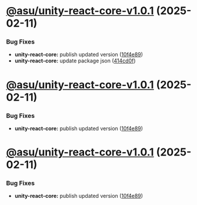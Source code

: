 # [@asu/unity-react-core-v1.0.1](https://github.com/ASU/asu-unity-stack/compare/@asu/unity-react-core-v1.0.0...@asu/unity-react-core-v1.0.1) (2025-02-11)


### Bug Fixes

* **unity-react-core:** publish updated version ([10f4e89](https://github.com/ASU/asu-unity-stack/commit/10f4e898663a2746f750fffedd478e77ce21b36e))
* **unity-react-core:** update package json ([414cd0f](https://github.com/ASU/asu-unity-stack/commit/414cd0f6bf60a07275b80088e3475c96fb1bcc7c))

# [@asu/unity-react-core-v1.0.1](https://github.com/ASU/asu-unity-stack/compare/@asu/unity-react-core-v1.0.0...@asu/unity-react-core-v1.0.1) (2025-02-11)


### Bug Fixes

* **unity-react-core:** publish updated version ([10f4e89](https://github.com/ASU/asu-unity-stack/commit/10f4e898663a2746f750fffedd478e77ce21b36e))

# [@asu/unity-react-core-v1.0.1](https://github.com/ASU/asu-unity-stack/compare/@asu/unity-react-core-v1.0.0...@asu/unity-react-core-v1.0.1) (2025-02-11)


### Bug Fixes

* **unity-react-core:** publish updated version ([10f4e89](https://github.com/ASU/asu-unity-stack/commit/10f4e898663a2746f750fffedd478e77ce21b36e))
